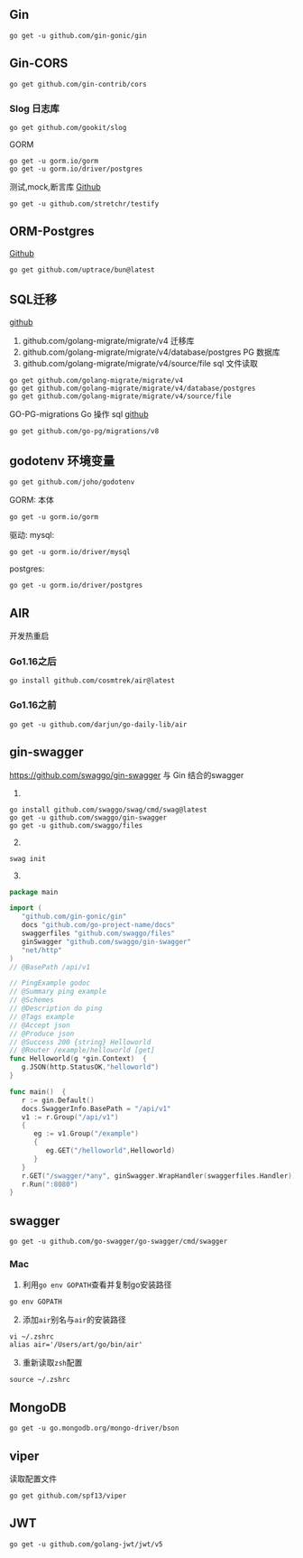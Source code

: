 ## Gin

```shell
go get -u github.com/gin-gonic/gin
```

## Gin-CORS

```shell
go get github.com/gin-contrib/cors
```

### Slog 日志库

```shell
go get github.com/gookit/slog
```

GORM

```shell
go get -u gorm.io/gorm
go get -u gorm.io/driver/postgres
```

测试,mock,断言库
[Github](https://github.com/stretchr/testify)

```shell
go get -u github.com/stretchr/testify
```

## ORM-Postgres

[Github](https://github.com/go-pg/pg)

```shell
go get github.com/uptrace/bun@latest
```

## SQL迁移

[github](https://github.com/golang-migrate/migrate)

1. github.com/golang-migrate/migrate/v4 迁移库
2. github.com/golang-migrate/migrate/v4/database/postgres PG 数据库
3. github.com/golang-migrate/migrate/v4/source/file sql 文件读取

```
go get github.com/golang-migrate/migrate/v4
go get github.com/golang-migrate/migrate/v4/database/postgres
go get github.com/golang-migrate/migrate/v4/source/file
```

GO-PG-migrations Go 操作 sql
[github](https://github.com/go-pg/migrations)

```shell
go get github.com/go-pg/migrations/v8
```

## godotenv 环境变量

```shell
go get github.com/joho/godotenv
```

GORM:
本体

```shell
go get -u gorm.io/gorm
```

驱动:
mysql:

```shell
go get -u gorm.io/driver/mysql
```

postgres:

```shell
go get -u gorm.io/driver/postgres
```

## AIR

开发热重启

### Go1.16之后

```shell
go install github.com/cosmtrek/air@latest
```

### Go1.16之前

```shell
go get -u github.com/darjun/go-daily-lib/air
```

## gin-swagger

https://github.com/swaggo/gin-swagger
与 Gin 结合的swagger

1.

```shell
go install github.com/swaggo/swag/cmd/swag@latest
go get -u github.com/swaggo/gin-swagger
go get -u github.com/swaggo/files
```

2.

```shell
swag init
```

3.

```go
package main

import (
   "github.com/gin-gonic/gin"
   docs "github.com/go-project-name/docs"
   swaggerfiles "github.com/swaggo/files"
   ginSwagger "github.com/swaggo/gin-swagger"
   "net/http"
)
// @BasePath /api/v1

// PingExample godoc
// @Summary ping example
// @Schemes
// @Description do ping
// @Tags example
// @Accept json
// @Produce json
// @Success 200 {string} Helloworld
// @Router /example/helloworld [get]
func Helloworld(g *gin.Context)  {
   g.JSON(http.StatusOK,"helloworld")
}

func main()  {
   r := gin.Default()
   docs.SwaggerInfo.BasePath = "/api/v1"
   v1 := r.Group("/api/v1")
   {
      eg := v1.Group("/example")
      {
         eg.GET("/helloworld",Helloworld)
      }
   }
   r.GET("/swagger/*any", ginSwagger.WrapHandler(swaggerfiles.Handler))
   r.Run(":8080")
}
```

## swagger

```shell
go get -u github.com/go-swagger/go-swagger/cmd/swagger
```

### Mac

1. 利用`go env GOPATH`查看并复制go安装路径

```shell
go env GOPATH
```

2. 添加`air`别名与`air`的安装路径

```shell
vi ~/.zshrc
alias air='/Users/art/go/bin/air'
```

3. 重新读取`zsh`配置

```shell
source ~/.zshrc
```

## MongoDB

```shell
go get -u go.mongodb.org/mongo-driver/bson
```

## viper

读取配置文件

```shell
go get github.com/spf13/viper
```

## JWT

```shell
go get -u github.com/golang-jwt/jwt/v5
```
